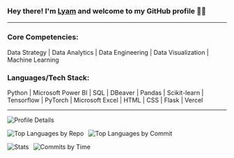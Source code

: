 ### Hey there! I'm [**Lyam**](https://www.linkedin.com/in/lyamlim) and welcome to my GitHub profile 👋🏻

---

### Core Competencies:

Data Strategy | Data Analytics | Data Engineering | Data Visualization | Machine Learning

### Languages/Tech Stack:

Python | Microsoft Power BI | SQL | DBeaver | Pandas | Scikit-learn | Tensorflow | PyTorch | Microsoft Excel | HTML | CSS | Flask | Vercel

---

![Profile Details](http://github-profile-summary-cards.vercel.app/api/cards/profile-details?username=lyamlim97&theme=2077)

![Top Languages by Repo](http://github-profile-summary-cards.vercel.app/api/cards/repos-per-language?username=lyamlim97&theme=2077)⠀![Top Languages by Commit](http://github-profile-summary-cards.vercel.app/api/cards/most-commit-language?username=lyamlim97&theme=2077)

![Stats](http://github-profile-summary-cards.vercel.app/api/cards/stats?username=lyamlim97&theme=2077)⠀![Commits by Time](http://github-profile-summary-cards.vercel.app/api/cards/productive-time?username=lyamlim97&theme=2077&utcOffset=8)

<!--
old stats
[![Lyam's github stats](https://github-readme-stats.vercel.app/api?username=lyamlim97&count_private=true&show_icons=true&theme=radical&hide_rank=false)](https://github.com/anuraghazra/github-readme-stats)

![Top Langs](https://github-readme-stats.vercel.app/api/top-langs/?username=lyamlim97&langs_count=10)
-->

<!--
**lyamlim97/lyamlim97** is a ✨ _special_ ✨ repository because its `README.md` (this file) appears on your GitHub profile.

Here are some ideas to get you started:

- 🔭 I’m currently working on ...
- 🌱 I’m currently learning ...
- 👯 I’m looking to collaborate on ...
- 🤔 I’m looking for help with ...
- 💬 Ask me about ...
- 📫 How to reach me: ...
- 😄 Pronouns: ...
- ⚡ Fun fact: ...
-->
